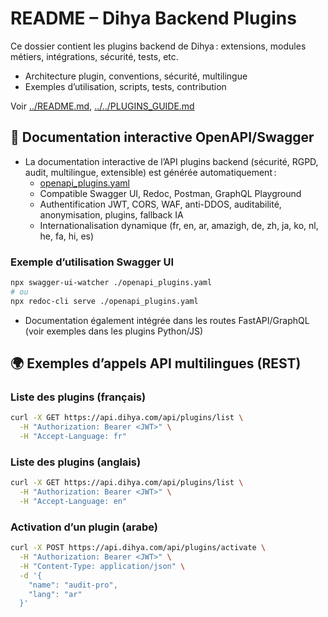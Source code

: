 # README – Dihya Backend Plugins

Ce dossier contient les plugins backend de Dihya : extensions, modules métiers, intégrations, sécurité, tests, etc.

- Architecture plugin, conventions, sécurité, multilingue
- Exemples d’utilisation, scripts, tests, contribution

Voir [../README.md](../README.md), [../../PLUGINS_GUIDE.md](../../PLUGINS_GUIDE.md)

## 📖 Documentation interactive OpenAPI/Swagger

- La documentation interactive de l’API plugins backend (sécurité, RGPD, audit, multilingue, extensible) est générée automatiquement :
  - [openapi_plugins.yaml](./openapi_plugins.yaml)
  - Compatible Swagger UI, Redoc, Postman, GraphQL Playground
  - Authentification JWT, CORS, WAF, anti-DDOS, auditabilité, anonymisation, plugins, fallback IA
  - Internationalisation dynamique (fr, en, ar, amazigh, de, zh, ja, ko, nl, he, fa, hi, es)

### Exemple d’utilisation Swagger UI

```bash
npx swagger-ui-watcher ./openapi_plugins.yaml
# ou
npx redoc-cli serve ./openapi_plugins.yaml
```

- Documentation également intégrée dans les routes FastAPI/GraphQL (voir exemples dans les plugins Python/JS)

## 🌍 Exemples d’appels API multilingues (REST)

### Liste des plugins (français)
```bash
curl -X GET https://api.dihya.com/api/plugins/list \
  -H "Authorization: Bearer <JWT>" \
  -H "Accept-Language: fr"
```

### Liste des plugins (anglais)
```bash
curl -X GET https://api.dihya.com/api/plugins/list \
  -H "Authorization: Bearer <JWT>" \
  -H "Accept-Language: en"
```

### Activation d’un plugin (arabe)
```bash
curl -X POST https://api.dihya.com/api/plugins/activate \
  -H "Authorization: Bearer <JWT>" \
  -H "Content-Type: application/json" \
  -d '{
    "name": "audit-pro",
    "lang": "ar"
  }'
```
